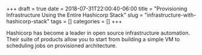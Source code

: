 +++ 
draft = true
date = 2018-07-31T22:00:40-06:00
title = "Provisioning Infrastructure Using the Entire Hashicorp Stack"
slug = "infrastructure-with-hashicorp-stack" 
tags = []
categories = []
+++

Hashicorp has become a leader in open source infrastructure automation. Their suite of products allow you to start from building a simple VM to scheduling jobs on provisioned architecture.
